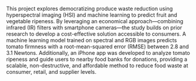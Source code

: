 This project explores democratizing produce waste reduction using hyperspectral imaging (HSI) and machine learning to predict fruit and vegetable ripeness. By leveraging an economical approach—combining infrared (IR) filters with smartphone cameras—the study builds on prior research to develop a cost-effective solution accessible to consumers. A machine learning model trained on spectral and RGB images predicts tomato firmness with a root-mean-squared error (RMSE) between 2.8 and 3.1 Newtons. Additionally, an iPhone app was developed to analyze tomato ripeness and guide users to nearby food banks for donations, providing a scalable, non-destructive, and affordable method to reduce food waste at consumer, retail, and supplier levels.

